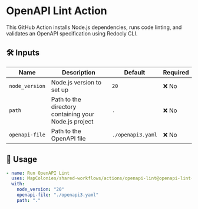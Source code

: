 # OpenAPI Lint Action

This GitHub Action installs Node.js dependencies, runs code linting, and validates an OpenAPI specification using Redocly CLI.


## 🛠 Inputs

| Name           | Description                           | Default | Required |
|----------------|---------------------------------------|---------|----------|
| `node_version` | Node.js version to set up             | `20`    | ❌ No	    |
| `path`         | Path to the directory containing your Node.js project| `.`     | ❌ No	    |
| `openapi-file` | Path to the OpenAPI file	| `./openapi3.yaml` | ❌ No	 |

## 🚀 Usage

<!-- x-release-please-start-version -->

```yaml
- name: Run OpenAPI Lint
  uses: MapColonies/shared-workflows/actions/openapi-lint@openapi-lint-v1.0.1
  with:
    node_version: "20"
    openapi-file: "./openapi3.yaml"
    path: "."

```
<!-- x-release-please-end-version -->
